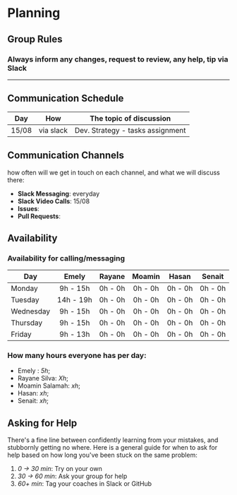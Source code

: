 # Planning

## Group Rules

### Always inform any changes, request to review, any help, tip via Slack 
---

## Communication Schedule

| Day | How | The topic of discussion |
| --- | :-: | ----------------------- |
| 15/08    |   via slack  |      Dev. Strategy - tasks assignment                   |

## Communication Channels

how often will we get in touch on each channel, and what we will discuss there:

- **Slack Messaging**: everyday
- **Slack Video Calls**:  15/08 
- **Issues**:
- **Pull Requests**:

## Availability

### Availability for calling/messaging

| Day       |    Emely     |    Rayane     |    Moamin     |    Hasan     |        Senait         |
| --------- | :---------: | :---------: | :---------: | :---------: | :-----------------: |
| Monday    |  9h - 15h  |  0h - 0h | 0h - 0h |   0h - 0h  |  0h - 0h |
| Tuesday   |   14h - 19h  | 0h - 0h | 0h - 0h |   0h - 0h  |  0h - 0h |
| Wednesday | 9h - 15h   | 0h - 0h | 0h - 0h |   0h - 0h  |  0h - 0h |
| Thursday  |  9h - 15h   | 0h - 0h | 0h - 0h |   0h - 0h  |  0h - 0h |
| Friday    |  9h - 13h   | 0h - 0h | 0h - 0h |   0h - 0h  |  0h - 0h |

### How many hours everyone has per day:

- Emely : _5h_;
- Rayane Silva: _Xh_;
- Moamin Salamah: _xh_;
- Hasan: _xh_;
- Senait: _xh_;

## Asking for Help

There's a fine line between confidently learning from your mistakes, and stubbornly getting no where. Here is a general guide for when to ask for help based on how long you've been stuck on the same problem:

1. _0 -> 30 min_: Try on your own
2. _30 -> 60 min_: Ask your group for help
3. _60+ min_: Tag your coaches in Slack or GitHub

